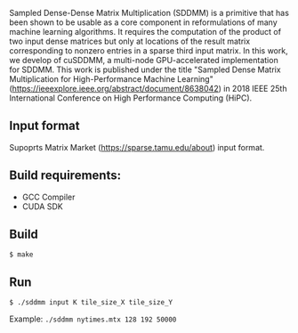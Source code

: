 Sampled Dense-Dense Matrix Multiplication (SDDMM) is a primitive that has been shown to be usable as a core component in reformulations of many machine learning algorithms. It requires the computation of the product of two input dense matrices but only at locations of the result matrix corresponding to nonzero entries in a sparse third input matrix. In this work, we develop of cuSDDMM, a multi-node GPU-accelerated implementation for SDDMM. This work is published under the title "Sampled Dense Matrix Multiplication for High-Performance Machine Learning" (https://ieeexplore.ieee.org/abstract/document/8638042) in 2018 IEEE 25th International Conference on High Performance Computing (HiPC).


## Input format

Supoprts Matrix Market (https://sparse.tamu.edu/about) input format. 

## Build requirements:
- GCC Compiler 
- CUDA SDK


## Build 

`$ make`  

## Run

`$ ./sddmm input K tile_size_X tile_size_Y`

Example:
`./sddmm nytimes.mtx 128 192 50000`

       


